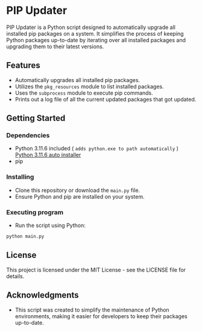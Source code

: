 # PIP Updater

PIP Updater is a Python script designed to automatically upgrade all installed pip packages on a system. It simplifies the process of keeping Python packages up-to-date by iterating over all installed packages and upgrading them to their latest versions.

## Features

- Automatically upgrades all installed pip packages.
- Utilizes the `pkg_resources` module to list installed packages.
- Uses the `subprocess` module to execute pip commands.
- Prints out a log file of all the current updated packages that got updated.


## Getting Started

### Dependencies

- Python 3.11.6 included   ( `adds python.exe to path automatically` )
        [Python 3.11.6 auto installer](https://github.com/KernFerm/PIP-Updater/blob/main/py3.11.6_Installer.bat)
- pip

### Installing

- Clone this repository or download the `main.py` file.
- Ensure Python and pip are installed on your system.

### Executing program

- Run the script using Python:

```bash
python main.py
```

## License

This project is licensed under the MIT License - see the LICENSE file for details.

## Acknowledgments

- This script was created to simplify the maintenance of Python environments, making it easier for developers to keep their packages up-to-date.
